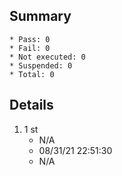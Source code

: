 ## Summary
	* Pass: 0
	* Fail: 0
	* Not executed: 0
	* Suspended: 0
	* Total: 0
## Details
1. 1 st
	* N/A
	* 08/31/21 22:51:30
	* N/A
